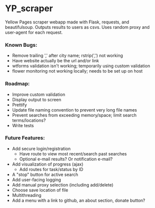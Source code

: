 # YP_scraper  
Yellow Pages scraper webapp made with Flask, requests, and beautifulsoup. Outputs results to users as csvs. Uses random proxy and user-agent for each request.

### Known Bugs:
* Remove trailing ',' after city name; rstrip(',') not working
* Have website actually be the url and/or link
* wtforms validation isn't working; temporarily using custom validation
* flower monitoring not working locally; needs to be set up on host

### Roadmap:
* Improve custom validation
* Display output to screen
* Prettify
* Update file naming convention to prevent very long file names
* Prevent searches from exceeding memory/space; limit search terms/locations?
* Write tests

### Future Features:
* Add secure login/registration
  * Have route to view most recent/search past searches
  * Optional e-mail results? Or notification e-mail?
* Add visualization of progress (ajax)
  * Add routes for task/status by ID
* A "stop" button for active search
* Add user-facing logging
* Add manual proxy selection (including add/delete)
* Choose save location of file
* Multithreading
* Add a menu with a link to github, an about section, donate button?
